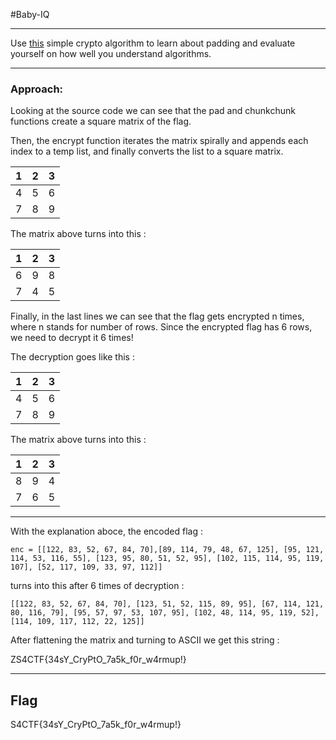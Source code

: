 #Baby-IQ

-----------------------------

Use [this](https://s4ctf.peykar.io/tasks/Baby-IQ_58a2860994ee3c83a883945d71387cca08334a4d.txz) simple crypto algorithm to learn about padding and evaluate yourself on how well you understand algorithms.

-----------------------------

### Approach:

Looking at the source code we can see that the pad and chunkchunk
functions create a square matrix of the flag.

Then, the encrypt function iterates the matrix spirally and appends
each index to a temp list, and finally converts the list to a
square matrix.

| 1  | 2   | 3   |
| ---|:---:| ---:|
| 4  | 5   | 6   |
| 7  | 8   | 9   |

The matrix above turns into this :

| 1  | 2   | 3   |
| ---|:---:| ---:|
| 6  | 9   | 8   |
| 7  | 4   | 5   |

Finally, in the last lines we can see that the flag gets encrypted
n times, where n stands for number of rows. Since the encrypted flag
has 6 rows, we need to decrypt it 6 times!

The decryption goes like this :

| 1  | 2   | 3   |
| ---|:---:| ---:|
| 4  | 5   | 6   |
| 7  | 8   | 9   |

The matrix above turns into this :

| 1  | 2   | 3   |
| ---|:---:| ---:|
| 8  | 9   | 4   |
| 7  | 6   | 5   |

-----

With the explanation aboce, the encoded flag :

    enc = [[122, 83, 52, 67, 84, 70],[89, 114, 79, 48, 67, 125], [95, 121, 114, 53, 116, 55], [123, 95, 80, 51, 52, 95], [102, 115, 114, 95, 119, 107], [52, 117, 109, 33, 97, 112]]

turns into this after 6 times of decryption :

    [[122, 83, 52, 67, 84, 70], [123, 51, 52, 115, 89, 95], [67, 114, 121, 80, 116, 79], [95, 57, 97, 53, 107, 95], [102, 48, 114, 95, 119, 52], [114, 109, 117, 112, 22, 125]]

After flattening the matrix and turning to ASCII we get this string :

ZS4CTF{34sY_CryPtO_7a5k_f0r_w4rmup!}

-----------------

## Flag
S4CTF{34sY_CryPtO_7a5k_f0r_w4rmup!}
